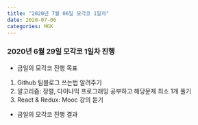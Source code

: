 ```yaml
---
title: "2020년 7월 06일 모각코 1일차"
date: 2020-07-06
categories: MGK
--- 
```


### 2020년 6월 29일 모각코 1일차 진행
+ 금일의 모각코 진행 목표  
 1. Github 팀블로그 쓰는법 알려주기
 2. 알고리즘: 정렬, 다이나믹 프로그래밍 공부하고 해당문제 최소 1개 풀기
 3. React & Redux: Mooc 강의 듣기

  
+ 금일의 모각코 진행 결과
